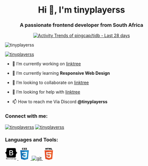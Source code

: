<h1 align="center">Hi 👋, I'm tinyplayerss</h1>
<h3 align="center">A passionate frontend developer from South Africa</h3>

<!-- Copy-paste in your Readme.md file -->

<a href="https://next.ossinsight.io/widgets/official/compose-activity-trends?repo_id=41986369" target="_blank" style="display: block" align="center">
  <picture>
    <source media="(prefers-color-scheme: dark)" srcset="https://next.ossinsight.io/widgets/official/compose-activity-trends/thumbnail.png?repo_id=41986369&image_size=auto&color_scheme=dark" width="815" height="auto">
    <img alt="Activity Trends of pingcap/tidb - Last 28 days" src="https://next.ossinsight.io/widgets/official/compose-activity-trends/thumbnail.png?repo_id=41986369&image_size=auto&color_scheme=light" width="815" height="auto">
  </picture>
</a>

<!-- Made with [OSS Insight](https://ossinsight.io/) -->

<p align="left"> <img src="https://komarev.com/ghpvc/?username=tinyplayerss&label=Profile%20views&color=0e75b6&style=flat" alt="tinyplayerss" /> </p>

<p align="left"> <a href="https://twitter.com/tinyplayerss" target="blank"><img src="https://img.shields.io/twitter/follow/tinyplayerss?logo=twitter&style=for-the-badge" alt="tinyplayerss" /></a> </p>

- 🔭 I’m currently working on [linktree](https://github.com/tinyplayerss/linktree)

- 🌱 I’m currently learning **Responsive Web Design**

- 👯 I’m looking to collaborate on [linktree](https://github.com/tinyplayerss/linktree)

- 🤝 I’m looking for help with [linktree](https://github.com/tinyplayerss/linktree)

- 📫 How to reach me Via Discord **@tinyplayerss**

<h3 align="left">Connect with me:</h3>
<p align="left">
<a href="https://twitter.com/tinyplayerss" target="blank"><img align="center" src="https://raw.githubusercontent.com/rahuldkjain/github-profile-readme-generator/master/src/images/icons/Social/twitter.svg" alt="tinyplayerss" height="30" width="40" /></a>
  <a href="https://rumble.com/c/tinyplayerss" target="blank"><img align="center" src="https://companieslogo.com/img/orig/RUM-79ca46cb.png?t=1663633246" alt="tinyplayerss" height="30" width="30" /></a>
</p>

<h3 align="left">Languages and Tools:</h3>
<p align="left"> <a href="https://getbootstrap.com" target="_blank" rel="noreferrer"> <img src="https://raw.githubusercontent.com/devicons/devicon/master/icons/bootstrap/bootstrap-plain-wordmark.svg" alt="bootstrap" width="40" height="40"/> </a> <a href="https://www.w3schools.com/css/" target="_blank" rel="noreferrer"> <img src="https://raw.githubusercontent.com/devicons/devicon/master/icons/css3/css3-original-wordmark.svg" alt="css3" width="40" height="40"/> </a> <a href="https://git-scm.com/" target="_blank" rel="noreferrer"> <img src="https://www.vectorlogo.zone/logos/git-scm/git-scm-icon.svg" alt="git" width="40" height="40"/> </a> <a href="https://www.w3.org/html/" target="_blank" rel="noreferrer"> <img src="https://raw.githubusercontent.com/devicons/devicon/master/icons/html5/html5-original-wordmark.svg" alt="html5" width="40" height="40"/> </a> </p>


